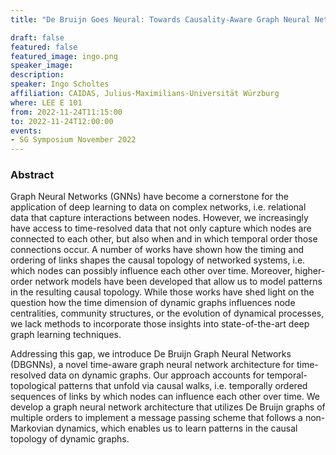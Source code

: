 ```yaml
---
title: "De Bruijn Goes Neural: Towards Causality-Aware Graph Neural Networks for Time Series Data"

draft: false
featured: false
featured_image: ingo.png
speaker_image:
description:
speaker: Ingo Scholtes
affiliation: CAIDAS, Julius-Maximilians-Universität Würzburg
where: LEE E 101
from: 2022-11-24T11:15:00
to: 2022-11-24T12:00:00
events:
- SG Symposium November 2022
---
```


### Abstract

Graph Neural Networks (GNNs) have become a cornerstone for the application of deep learning to data on complex networks, i.e. relational data that capture interactions between nodes. However, we increasingly have access to time-resolved data that not only capture which nodes are connected to each other, but also when and in which temporal order those connections occur. A number of works have shown how the timing and ordering of links shapes the causal topology of networked systems, i.e. which nodes can possibly influence each other over time. Moreover, higher-order network models have been developed that allow us to model patterns in the resulting causal topology. While those works have shed light on the question how the time dimension of dynamic graphs influences node centralities, community structures, or the evolution of dynamical processes, we lack methods to incorporate those insights into state-of-the-art deep graph learning techniques.

Addressing this gap, we introduce De Bruijn Graph Neural Networks (DBGNNs), a novel time-aware graph neural network architecture for time-resolved data on dynamic graphs. Our approach accounts for temporal-topological patterns that unfold via causal walks, i.e. temporally ordered sequences of links by which nodes can influence each other over time. We develop a graph neural network architecture that utilizes De Bruijn graphs of multiple orders to implement a message passing scheme that follows a non-Markovian dynamics, which enables us to learn patterns in the causal topology of dynamic graphs.
